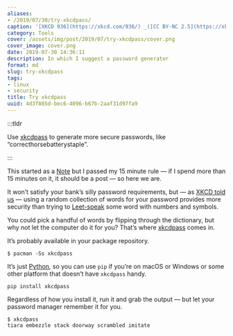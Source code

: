 ```yaml
---
aliases:
- /2019/07/30/try-xkcdpass/
caption: '[XKCD 936](https://xkcd.com/936/) _([CC BY-NC 2.5](https://xkcd.com/license.html))_'
category: Tools
cover: /assets/img/post/2019/07/try-xkcdpass/cover.png
cover_image: cover.png
date: 2019-07-30 14:36:11
description: In which I suggest a password generator
format: md
slug: try-xkcdpass
tags:
- linux
- security
title: Try xkcdpass
uuid: 4d3f885d-bec6-4096-b67b-2aaf31d97fa9
---
```


:::tldr

Use [xkcdpass][] to generate more secure passwords, like
“correcthorsebatterystaple”.

:::

This started as a [Note][note] but I passed my 15 minute rule — if I spend more
than 15 minutes on it, it should be a post — so here we are.

It won’t satisfy your bank’s silly password requirements, but — as [XKCD told
us][xkcd-told-us] — using a random collection of words for your password provides more
security than trying to [Leet-speak][leet-speak] some word with numbers and symbols.

You could pick a handful of words by flipping through the dictionary, but why
not let the computer do it for you? That’s where [xkcdpass][] comes in.

It’s probably available in your package repository.

``` text
$ pacman -Ss xkcdpass
```

It’s just [Python][python], so you can use `pip` if you’re on macOS or Windows
or some other platform that doesn’t have `xkcdpass` handy.

``` text
pip install xkcdpass
```

Regardless of how you install it, run it and grab the output — but let your
password manager remember it for you.

``` text
$ xkcdpass
tiara embezzle stack doorway scrambled imitate
```

[xkcdpass]: https://pypi.org/project/xkcdpass/
[note]: /note/
[xkcd-told-us]: https://xkcd.com/936/
[leet-speak]: https://simple.wikipedia.org/wiki/Leet
[python]: /tags/python